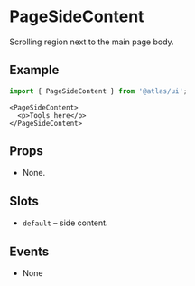 # PageSideContent

Scrolling region next to the main page body.

## Example
```ts
import { PageSideContent } from '@atlas/ui';
```

```vue
<PageSideContent>
  <p>Tools here</p>
</PageSideContent>
```

## Props
- None.

## Slots
- `default` – side content.

## Events
- None
